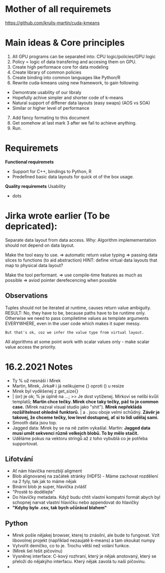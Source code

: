 # Mother of all requiremets
https://github.com/krulis-martin/cuda-kmeans

# Main ideas & Core principles
1. All GPU programs can be separated into: CPU logic/policies/GPU logic
2. Policy = logic of data transfering and accesing them on GPU.
3. Create high performace core for data modeling
4. Create library of common policies
5. Create binding into common languages like Python/R
6. Rewrite cuda-kmeans using new framework, to gain following:
  - Demontrate usability of our libraly
  - Hopefully achive simpler and shorter code of k-means
  - Natural support of diffener data layouts (easy swaps) (AOS vs SOA)
  - Similar or higher level of performance
7. Add fancy formating to this document
8. Get somehow at last mark 3 after we fail to achieve anything.
9. Run.

# Requiremets
**Functional requiremets**
- Support for C++, bindings to Python, R
- Predefined basic data layouts for quick ot of the box usage.

**Quality requiremets**
Usability
- dots








# Jirka wrote earlier (To be depricated):
Separate data layout from data access.
    Why: Algorithm implemementation should not depend on data layout.

Make the tool easy to use.
    => automatic return value typing
    => passing data slices to functions (to aid abstraction)
        HINT: define virtual data layouts that map to physical data layout?

Make the tool performant.
    => use compile-time features as much as possible
    => aviod pointer derefecencing when possible


Observations
------------

Tuples should not be iterated at runtime, causes return value ambiguity.
    RESULT: No, they have to be, because paths have to be runtime only.
    Otherwise we need to pass compiletime values as template arguments EVERYWHERE,
    even in the user code which makes it super messy.
    
    But that's ok, coz we infer the value type from virtual layout.

All algorithms at some point work with scalar values only - make scalar value access the priority.


# 16.2.2021 Notes
- Ty % už nesnáší i Mirek
- Martin, Mirek, Jirka# i já nelikujeme {} oproti () u resize
- Mirek byl vyděšenej z get_size{}
- | (or) je ok; % je úplně na ...; >> Je dost vytíženej. Mirkovi se nelíbí kvůli templatů; **Martin chce tečky. Mirek chce taky tečky, páč to je common case.** (Mirek nazval visual studio jako "shit"). **Mirek nepřekládá rozšířitelnost ohledně funktorů.** | a . jsou oboje velmi schůdný. **Závěr je takovej, že chceme tečky, low level dostupnej, ať si to lidi udělaj sami.**
- Smooth data jsou top.
- Jagged data: Mirek by se na ně zatím vykašlal. Martin: **Jagged data musí umět sekvenci různě velkejch blobů. To by mělo stačit.**
- Uděláme pokus na vektoru stringů až z toho vybublá co je potřeba supportovat.
## Lifotvání
- Ať nám hlavička nerozbíjí aligment
- Blob alignovanej na začátek stránky (HDF5) - Máme zachovat rozdělení na 2 fyly, tak jak to máme nějak
- Binární blob je super, hlavička zvlášť
- "Prostě to dodělejte"
- Do hlavičky metadata. Když budu chtít vlastní kompatní formát abych byl schopnej narvat vlastní hlavičku nebo appendovat do hlavičky
- **"Kdyby bylo .csv, tak bych učůrával blahem"**
## Python
- Mirek pošle nějakej browser, kterej to znásilní, ale bude to fungovat. Vzít libovolnej projekt (například nezaujatě k-means) a tam okoukat numpy
- Vytvořit demíčko, co to je. Trochu větší než volání funkce.
- (Mirek šel řešit píčovinu)
- Vysněnej interface: C-kový rozhraní, který je nějak anotovaný, který se přeloží do nějakýho interfacu. Který nějak zavolá tu naši pičovinu.
- 














